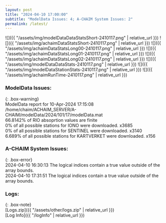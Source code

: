 ```yaml
---
layout: post
title: "2024-04-10 17:00:00"
subtitle: "ModelData Issues: 4; A-CHAIM System Issues: 2"
permalink: /latest/
---
```


![]({{ "/assets/img/modelDataDataStatsShort-2410117.png" | relative_url }})
![]({{ "/assets/img/achaimDataStatsShort-2410117.png" | relative_url }})
![]({{ "/assets/img/achaimDataStatsLong00-2410117.png" | relative_url }})
![]({{ "/assets/img/achaimDataStatsLong01-2410117.png" | relative_url }})
![]({{ "/assets/img/achaimDataStatsLong02-2410117.png" | relative_url }})
![]({{ "/assets/img/modelDataDataStats-2410117.png" | relative_url }})
![]({{ "/assets/img/modelDataStationStats-2410117.png" | relative_url }})
![]({{ "/assets/img/achaimRunTime-2410117.png" | relative_url }})


### ModelData Issues:  
  
{: .box-warning}  
 ModelData report for 10-Apr-2024 17:15:08   
 /home/chaim/ACHAIM_SERVER/A-CHAIM/modelData/2024/101/17/modelData.mat   
 66.8142% of RIO absoprtion values are finite   
 0% of all possible stations for IONO were downloaded. x3685   
 0% of all possible stations for SENTINEL were downloaded. x3140   
 6.689% of all possible stations for KARTVERKET were downloaded. x156   
  
### A-CHAIM System Issues:  
  
{: .box-error}  
2024-04-10 16:30:13 The logical indices contain a true value outside of the array bounds.  
2024-04-10 17:31:51 The logical indices contain a true value outside of the array bounds.  

### Logs:  
  
{: .box-note}  
[Logs.zip]({{ "/assets/other/logs.zip" | relative_url }})  
[Log Info]({{ "/logInfo" | relative_url }})  
